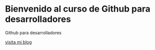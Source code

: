 # Bienvenido al curso de Github para desarrolladores

Github para desarrolladores

[visita mi blog](http://carlossolis.mobi)
